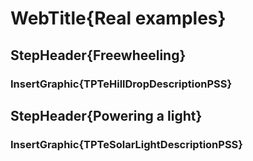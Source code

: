 # WebTitle{Real examples}

## StepHeader{Freewheeling}

### InsertGraphic{TPTeHillDropDescriptionPSS}

## StepHeader{Powering a light}

### InsertGraphic{TPTeSolarLightDescriptionPSS}
